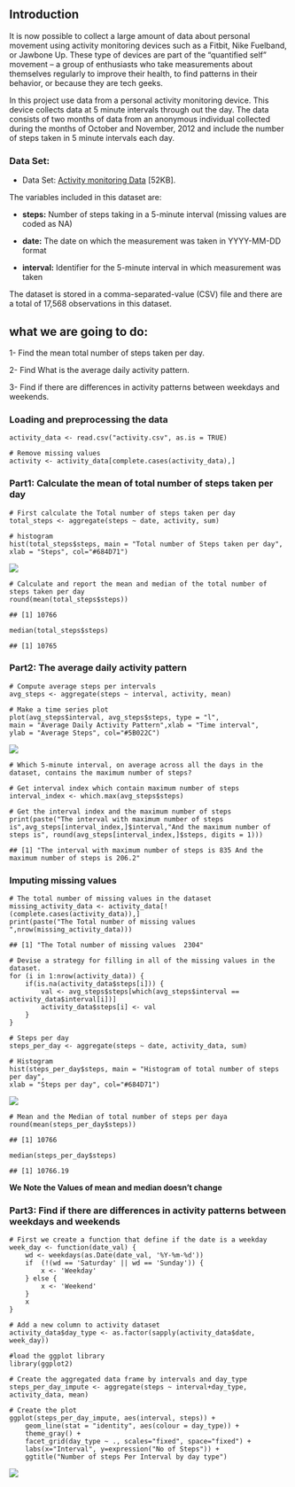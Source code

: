 Introduction
------------

It is now possible to collect a large amount of data about personal
movement using activity monitoring devices such as a Fitbit, Nike
Fuelband, or Jawbone Up. These type of devices are part of the
“quantified self” movement – a group of enthusiasts who take
measurements about themselves regularly to improve their health, to find
patterns in their behavior, or because they are tech geeks.

In this project use data from a personal activity monitoring device.
This device collects data at 5 minute intervals through out the day. The
data consists of two months of data from an anonymous individual
collected during the months of October and November, 2012 and include
the number of steps taken in 5 minute intervals each day.

### Data Set:

-   Data Set: [Activity monitoring
    Data](https://d396qusza40orc.cloudfront.net/repdata%2Fdata%2Factivity.zip)
    \[52KB\].

The variables included in this dataset are:

-   **steps:** Number of steps taking in a 5-minute interval (missing
    values are coded as NA)

-   **date:** The date on which the measurement was taken in YYYY-MM-DD
    format

-   **interval:** Identifier for the 5-minute interval in which
    measurement was taken

The dataset is stored in a comma-separated-value (CSV) file and there
are a total of 17,568 observations in this dataset.

what we are going to do:
------------------------

1- Find the mean total number of steps taken per day.

2- Find What is the average daily activity pattern.

3- Find if there are differences in activity patterns between weekdays
and weekends.

### Loading and preprocessing the data

    activity_data <- read.csv("activity.csv", as.is = TRUE)

    # Remove missing values
    activity <- activity_data[complete.cases(activity_data),]

### Part1: Calculate the mean of total number of steps taken per day

    # First calculate the Total number of steps taken per day
    total_steps <- aggregate(steps ~ date, activity, sum)

    # histogram
    hist(total_steps$steps, main = "Total number of Steps taken per day", xlab = "Steps", col="#684D71")

![](https://github.com/DoaaElbanna/Data-Science-Projects/blob/master/06_ExploreActivityMonitoringDevices/graphs/Plot1.png)

    # Calculate and report the mean and median of the total number of steps taken per day
    round(mean(total_steps$steps))

    ## [1] 10766

    median(total_steps$steps)

    ## [1] 10765

### Part2: The average daily activity pattern

    # Compute average steps per intervals
    avg_steps <- aggregate(steps ~ interval, activity, mean)

    # Make a time series plot
    plot(avg_steps$interval, avg_steps$steps, type = "l", 
    main = "Average Daily Activity Pattern",xlab = "Time interval", 
    ylab = "Average Steps", col="#5B022C")

![](https://github.com/DoaaElbanna/Data-Science-Projects/blob/master/06_ExploreActivityMonitoringDevices/graphs/Plot2.png)

    # Which 5-minute interval, on average across all the days in the dataset, contains the maximum number of steps?

    # Get interval index which contain maximum number of steps
    interval_index <- which.max(avg_steps$steps)

    # Get the interval index and the maximum number of steps
    print(paste("The interval with maximum number of steps is",avg_steps[interval_index,]$interval,"And the maximum number of steps is", round(avg_steps[interval_index,]$steps, digits = 1)))

    ## [1] "The interval with maximum number of steps is 835 And the maximum number of steps is 206.2"

### Imputing missing values

    # The total number of missing values in the dataset
    missing_activity_data <- activity_data[!(complete.cases(activity_data)),]
    print(paste("The Total number of missing values ",nrow(missing_activity_data)))

    ## [1] "The Total number of missing values  2304"

    # Devise a strategy for filling in all of the missing values in the dataset.
    for (i in 1:nrow(activity_data)) {
        if(is.na(activity_data$steps[i])) {
            val <- avg_steps$steps[which(avg_steps$interval == activity_data$interval[i])]
            activity_data$steps[i] <- val 
        }
    }

    # Steps per day
    steps_per_day <- aggregate(steps ~ date, activity_data, sum)

    # Histogram
    hist(steps_per_day$steps, main = "Histogram of total number of steps per day", 
    xlab = "Steps per day", col="#684D71")

![](https://github.com/DoaaElbanna/Data-Science-Projects/blob/master/06_ExploreActivityMonitoringDevices/graphs/Plot3.png)

    # Mean and the Median of total number of steps per daya
    round(mean(steps_per_day$steps))

    ## [1] 10766

    median(steps_per_day$steps)

    ## [1] 10766.19

**We Note the Values of mean and median doesn’t change**

### Part3: Find if there are differences in activity patterns between weekdays and weekends

    # First we create a function that define if the date is a weekday
    week_day <- function(date_val) {
        wd <- weekdays(as.Date(date_val, '%Y-%m-%d'))
        if  (!(wd == 'Saturday' || wd == 'Sunday')) {
            x <- 'Weekday'
        } else {
            x <- 'Weekend'
        }
        x
    }

    # Add a new column to activity dataset
    activity_data$day_type <- as.factor(sapply(activity_data$date, week_day))

    #load the ggplot library
    library(ggplot2)

    # Create the aggregated data frame by intervals and day_type
    steps_per_day_impute <- aggregate(steps ~ interval+day_type, activity_data, mean)

    # Create the plot
    ggplot(steps_per_day_impute, aes(interval, steps)) +
        geom_line(stat = "identity", aes(colour = day_type)) +
        theme_gray() +
        facet_grid(day_type ~ ., scales="fixed", space="fixed") +
        labs(x="Interval", y=expression("No of Steps")) +
        ggtitle("Number of steps Per Interval by day type")

![](https://github.com/DoaaElbanna/Data-Science-Projects/blob/master/06_ExploreActivityMonitoringDevices/graphs/Plot4.png)
